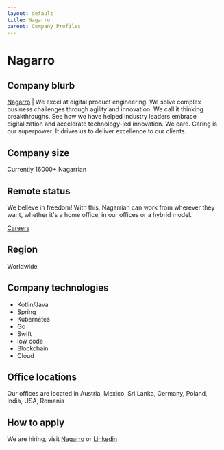 ```yaml
---
layout: default
title: Nagarro 
parent: Company Profiles
---
```


# Nagarro 

## Company blurb

[Nagarro](https://www.nagarro.com/en) | We excel at digital product engineering. We solve complex business challenges through agility and innovation. We call it thinking breakthroughs. See how we have helped industry leaders embrace digitalization and accelerate technology-led innovation. We care. Caring is our superpower.
It drives us to deliver excellence to our clients.



## Company size

Currently 16000+ Nagarrian

## Remote status

We believe in freedom! With this, Nagarrian can work from wherever they want, whether it's a home office, in our offices or a hybrid model.

[Careers](https://www.nagarro.com/en/careers)

## Region

Worldwide

## Company technologies

- Kotlin/Java
- Spring
- Kubernetes
- Go
- Swift
- low code
- Blockchain 
- Cloud

## Office locations

Our offices are located in Austria, Mexico, Sri Lanka, Germany, Poland, India, USA, Romania

## How to apply

We are hiring, visit [Nagarro](https://www.nagarro.com/en/careers) or [Linkedin](https://www.linkedin.com/company/nagarro/)
